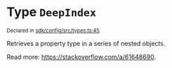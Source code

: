 # Type `DeepIndex`
<sub>Declared in [sdk/config/src/types.ts:45](https://github.com/dxos/dxos/blob/5d7baccd2e/packages/sdk/config/src/types.ts#L45)</sub>


Retrieves a property type in a series of nested objects.

Read more: https://stackoverflow.com/a/61648690.



